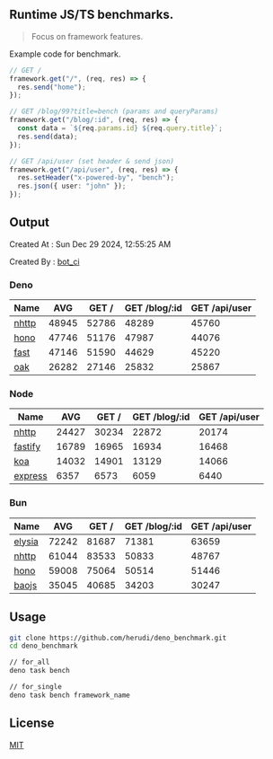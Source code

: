 ## Runtime JS/TS benchmarks.

> Focus on framework features.

Example code for benchmark.
```ts
// GET /
framework.get("/", (req, res) => {
  res.send("home");
});

// GET /blog/99?title=bench (params and queryParams)
framework.get("/blog/:id", (req, res) => {
  const data = `${req.params.id} ${req.query.title}`;
  res.send(data);
});

// GET /api/user (set header & send json)
framework.get("/api/user", (req, res) => {
  res.setHeader("x-powered-by", "bench");
  res.json({ user: "john" });
});
```

## Output
Created At : Sun Dec 29 2024, 12:55:25 AM

Created By : [bot_ci](https://github.com/herudi/deno_benchmarks/commits?author=github-actions%5Bbot%5D)


### Deno
|Name|AVG|GET /|GET /blog/:id|GET /api/user|
|----|----|----|----|----|
|[nhttp](https://github.com/nhttp/nhttp)|48945|52786|48289|45760|
|[hono](https://github.com/honojs/hono)|47746|51176|47987|44076|
|[fast](https://github.com/danteissaias/fast)|47146|51590|44629|45220|
|[oak](https://github.com/oakserver/oak)|26282|27146|25832|25867|
  


### Node
|Name|AVG|GET /|GET /blog/:id|GET /api/user|
|----|----|----|----|----|
|[nhttp](https://github.com/nhttp/nhttp)|24427|30234|22872|20174|
|[fastify](https://github.com/fastify/fastify)|16789|16965|16934|16468|
|[koa](https://github.com/koajs/koa)|14032|14901|13129|14066|
|[express](https://github.com/expressjs/express)|6357|6573|6059|6440|
  


### Bun
|Name|AVG|GET /|GET /blog/:id|GET /api/user|
|----|----|----|----|----|
|[elysia](https://github.com/elysiajs/elysia)|72242|81687|71381|63659|
|[nhttp](https://github.com/nhttp/nhttp)|61044|83533|50833|48767|
|[hono](https://github.com/honojs/hono)|59008|75064|50514|51446|
|[baojs](https://github.com/mattreid1/baojs)|35045|40685|34203|30247|
  



## Usage

```bash
git clone https://github.com/herudi/deno_benchmark.git
cd deno_benchmark

// for_all
deno task bench

// for_single
deno task bench framework_name
```

## License

[MIT](LICENSE)

